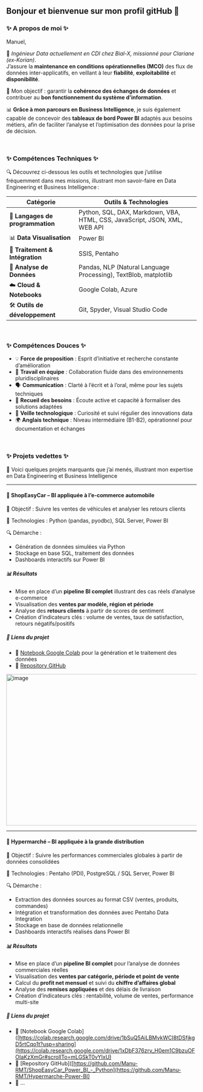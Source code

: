 ## Bonjour et bienvenue sur mon profil gitHub 👋 

### ✨ A propos de moi ✨

Manuel,

🎯 *Ingénieur Data actuellement en CDI chez Bial-X, missionné pour Clariane (ex-Korian)*.  
J’assure la **maintenance en conditions opérationnelles (MCO)** des flux de données inter-applicatifs, en veillant à leur **fiabilité**, **exploitabilité** et **disponibilité**.  

📡 Mon objectif : garantir la **cohérence des échanges de données** et contribuer au **bon fonctionnement du système d'information**.

📊 **Grâce à mon parcours en Business Intelligence**, je suis également capable de concevoir des **tableaux de bord Power BI** adaptés aux besoins métiers, afin de faciliter l’analyse et l’optimisation des données pour la prise de décision.

<br>

### ✨ Compétences Techniques ✨

🔍 Découvrez ci-dessous les outils et technologies que j’utilise fréquemment dans mes missions, illustrant mon savoir-faire en Data Engineering et Business Intelligence :

| **Catégorie**                        | **Outils & Technologies**                                                                 |
|-------------------------------------|------------------------------------------------------------------------------------------|
| 🧠 **Langages de programmation**     | Python, SQL, DAX, Markdown, VBA, HTML, CSS, JavaScript, JSON, XML, WEB API               |
| 📊 **Data Visualisation**            | Power BI                                                                                 |
| 🔄 **Traitement & Intégration**      | SSIS, Pentaho                                                                            |
| 🔬 **Analyse de Données**            | Pandas, NLP (Natural Language Processing), TextBlob, matplotlib                          |
| ☁️ **Cloud & Notebooks**             | Google Colab, Azure                                                                 |
| 🛠️ **Outils de développement**       | Git, Spyder, Visual Studio Code                                                          |

<br>

### ✨ Compétences Douces ✨

- 💡 **Force de proposition** : Esprit d’initiative et recherche constante d’amélioration
- 🤝 **Travail en équipe** : Collaboration fluide dans des environnements pluridisciplinaires
- 🗣️ **Communication** : Clarté à l’écrit et à l’oral, même pour les sujets techniques
- 🎯 **Recueil des besoins** : Écoute active et capacité à formaliser des solutions adaptées
- 🧠 **Veille technologique** : Curiosité et suivi régulier des innovations data
- 🌍 **Anglais technique** : Niveau intermédiaire (B1-B2), opérationnel pour documentation et échanges

<br>

### ✨ Projets vedettes ✨  
🚀 Voici quelques projets marquants que j’ai menés, illustrant mon expertise en Data Engineering et Business Intelligence

---

#### 🚗 ShopEasyCar – BI appliquée à l’e-commerce automobile  
📌 Objectif : Suivre les ventes de véhicules et analyser les retours clients  

🧰 Technologies : Python (pandas, pyodbc), SQL Server, Power BI 

🔍 Démarche :  
- Génération de données simulées via Python  
- Stockage en base SQL, traitement des données  
- Dashboards interactifs sur Power BI  

##### 📊 Résultats
- Mise en place d’un **pipeline BI complet** illustrant des cas réels d’analyse e-commerce
- Visualisation des **ventes par modèle, région et période**
- Analyse des **retours clients** à partir de scores de sentiment
- Création d’indicateurs clés : volume de ventes, taux de satisfaction, retours négatifs/positifs

##### 📁 Liens du projet
- 🔗 [Notebook Google Colab](https://colab.research.google.com/drive/1bSuQ5AiLBMvkWCI8tDSfjkgD5rtCqo1t?usp=sharing) pour la génération et le traitement des données
- 🔗 [Repository GitHub](https://github.com/Manu-RMT/ShopEasyCar_Power_BI_-_Python) 


 <img width="650" height="400" alt="image" src="https://github.com/user-attachments/assets/77c0af58-8c89-4e3b-beaa-19ef66412934" />

---

#### 🛒 Hypermarché – BI appliquée à la grande distribution

📌 Objectif : Suivre les performances commerciales globales à partir de données consolidées

🧰 Technologies : Pentaho (PDI), PostgreSQL / SQL Server, Power BI

🔍 Démarche :
- Extraction des données sources au format CSV (ventes, produits, commandes)
- Intégration et transformation des données avec Pentaho Data Integration
- Stockage en base de données relationnelle
- Dashboards interactifs réalisés dans Power BI

##### 📊 Résultats
- Mise en place d’un **pipeline BI complet** pour l’analyse de données commerciales réelles
- Visualisation des **ventes par catégorie, période et point de vente**
- Calcul du **profit net mensuel** et suivi du **chiffre d’affaires global**
- Analyse des **remises appliquées** et des délais de livraison
- Création d’indicateurs clés : rentabilité, volume de ventes, performance multi-site

##### 📁 Liens du projet
- 🔗 [Notebook Google Colab]([https://colab.research.google.com/drive/1bSuQ5AiLBMvkWCI8tDSfjkgD5rtCqo1t?usp=sharing](https://colab.research.google.com/drive/1xDbF376zrv_H0em1C9bzuOFOIaKzXmGr#scrollTo=mLGSkT0vYIxU)
- 🔗 [Repository GitHub]([https://github.com/Manu-RMT/ShopEasyCar_Power_BI_-_Python](https://github.com/Manu-RMT/Hypermarche-Power-BI) 
- 🔗 ...

<!--
**Manu-RMT/Manu-RMT** is a ✨ _special_ ✨ repository because its `README.md` (this file) appears on your GitHub profile.

Here are some ideas to get you started:

- 🔭 I’m currently working on ...
- 🌱 I’m currently learning ...
- 👯 I’m looking to collaborate on ...
- 🤔 I’m looking for help with ...
- 💬 Ask me about ...
- 📫 How to reach me: ...
- 😄 Pronouns: ...
- ⚡ Fun fact: ...
-->

<!--

### ✨ Compétences Douces ✨

💡 **Force de proposition**  
- Capacité à suggérer des solutions pertinentes et innovantes, avec une vision orientée amélioration continue.

🤝 **Travail en équipe**  
- Collaboration active au sein de projets pluridisciplinaires, avec un sens fort du collectif et de la coordination.

🗣️ **Communication claire et efficace**  
- À l'aise à l'écrit comme à l'oral pour transmettre des informations techniques ou fonctionnelles de manière compréhensible.

🎯 **Recueil des besoins métiers**  
- Écoute active et analyse des attentes des utilisateurs pour transformer les besoins fonctionnels en solutions data adaptées.

🧠 **Veille technologique continue**  
- Curieux et proactif, je reste à jour sur les nouvelles tendances et outils liés à la data et à l’ingénierie informatique.

🌍 **Compétence linguistique en anglais**  
- Niveau intermédiaire (B1-B2), suffisant pour lire de la documentation technique, échanger lors de réunions ou rédiger des contenus simples.
!-->
